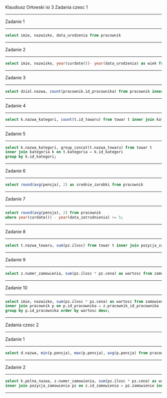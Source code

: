 Klaudiusz Orłowski isi 3
Zadania czesc 1
***
Zadanie 1
***
```sql
select imie, nazwisko, data_urodzenia from pracownik
```
***
Zadanie 2
***
```sql
select imie, nazwisko, year(curdate())- year(data_urodzenia) as wiek from pracownik
```
***
Zadanie 3
***
```sql
select dzial.nazwa, count(pracownik.id_pracownika) from pracownik inner join dzial on pracownik.dzial = dzial.id_dzialu group by dzial.id_dzialu
```
***
Zadanie 4
***
```sql
select k.nazwa_kategori, count(t.id_towaru) from towar t inner join kategoria k on t.kategoria = k.id_kategori group by k.id_kategori;
```
***
Zadanie 5
***
```sql
select k.nazwa_kategori, group_concat(t.nazwa_towaru) from towar t
inner join kategoria k on t.kategoria = k.id_kategori
group by k.id_kategori;
```
***
Zadanie 6
***
```sql
select round(avg(pensja), 2) as srednie_zarobki from pracownik
```
***
Zadanie 7
***
```sql
select round(avg(pensja), 2) from pracownik
where year(curdate()) - year(data_zatrudnienia) >= 5;
```
***
Zadanie 8
***
```sql
select t.nazwa_towaru, sum(pz.ilosc) from towar t inner join pozycja_zamowienia pz on t.id_towaru = pz.towar group by t.nazwa_towaru order by 2 desc limit 10;
```
***
Zadanie 9
***
```sql
select z.numer_zamowienia, sum(pz.ilosc * pz.cena) as wartosc from zamowienie z inner join pozycja_zamowienia pz on z.id_zamowienia = pz.zamowienie where year(z.data_zamowienia) = 2017 and quarter(z.data_zamowienia) = 1 group by z.id_zamowienia
```
***
Zadanie 10
***
```sql
select imie, nazwisko, sum(pz.ilosc * pz.cena) as wartosc from zamowienie z inner join pozycja_zamowienia pz on z.id_zamowienia = pz.zamowienie 
inner join pracownik p on p.id_pracownika = z.pracownik_id_pracownika
group by p.id_pracownika order by wartosc desc;
```
***
Zadania czesc 2
***
Zadanie 1
***
```sql
select d.nazwa, min(p.pensja), max(p.pensja), avg(p.pensja) from pracownik p inner join dzial d on p.dzial = d.id_dzialu group by d.id_dzialu

```
***
Zadanie 2
***
```sql
select k.pelna_nazwa, z.numer_zamowienia, sum(pz.ilosc * pz.cena) as wartoscfrom zamowienie z
inner join pozycja_zamowienia pz on z.id_zamowienia = pz.zamowienie inner join klient k on k.id_klienta = z.klient group by z.id_zamowienia order by wartosc desc limit 10;
```
***

